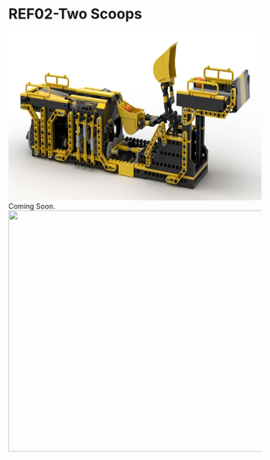 <a name="README"></a>
# REF02-Two Scoops
<img width="720" height="335" src="https://github.com/rykfield/REF02-Two-Scoops/raw/master/Two%20Scoops%20-%20Banner%20Render.jpg">
<BR>
Coming Soon.
<BR>
<img width="640" height="480" src="https://github.com/rykfield/REF02-Two-Scoops/raw/master/Two%20Scoops.gif">
